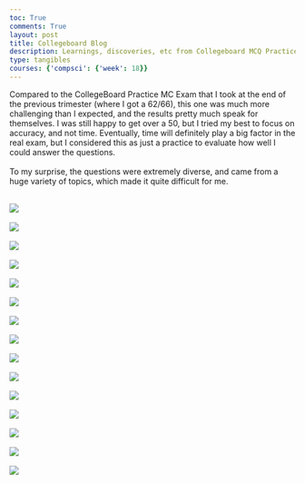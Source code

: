 ```yaml
---
toc: True
comments: True
layout: post
title: Collegeboard Blog
description: Learnings, discoveries, etc from Collegeboard MCQ Practice Exam
type: tangibles
courses: {'compsci': {'week': 18}}
---
```


Compared to the CollegeBoard Practice MC Exam that I took at the end of the previous trimester (where I got a 62/66), this one was much more challenging than I expected, and the results pretty much speak for themselves. I was still happy to get over a 50, but I tried my best to focus on accuracy, and not time. Eventually, time will definitely play a big factor in the real exam, but I considered this as just a practice to evaluate how well I could answer the questions.
<br>
<br>
To my surprise, the questions were extremely diverse, and came from a huge variety of topics, which made it quite difficult for me.

<br>
<img src="/student2/images/collegeboard/cbscore.png">
<br>
<br>
<img src="/student2/images/collegeboard/Q2correction.png">
<br>
<br>
<img src="/student2/images/collegeboard/Q10correction.png">
<br>
<br>
<img src="/student2/images/collegeboard/Q16correction.png">
<br>
<br>
<img src="/student2/images/collegeboard/Q28correction.png">
<br>
<br>
<img src="/student2/images/collegeboard/Q33correction.png">
<br>
<br>
<img src="/student2/images/collegeboard/Q39correction.png">
<br>
<br>
<img src="/student2/images/collegeboard/Q50correction.png">
<br>
<br>
<img src="/student2/images/collegeboard/Q56correction.png">
<br>
<br>
<img src="/student2/images/collegeboard/Q58correction.png">
<br>
<br>
<img src="/student2/images/collegeboard/Q60correction.png">
<br>
<br>
<img src="/student2/images/collegeboard/Q50correction.png">
<br>
<br>
<img src="/student2/images/collegeboard/Q63correction.png">
<br>
<br>
<img src="/student2/images/collegeboard/Q65correction.png">
<br>
<br>
<img src="/student2/images/collegeboard/Q66correction.png">